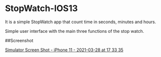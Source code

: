 # StopWatch-IOS13

It is a simple StopWatch app that count time in seconds, minutes and hours.

Simple user interface with the main three functions of the stop watch.


##Screenshot

[Simulator Screen Shot - iPhone 11 - 2021-03-28 at 17 33 35](https://user-images.githubusercontent.com/52772674/112757887-e0690e80-8feb-11eb-8cce-a0670887a23a.png)

